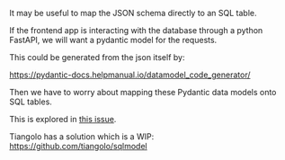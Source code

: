 It may be useful to map the JSON schema directly to an SQL table.

If the frontend app is interacting with the database through a 
python FastAPI, we will want a pydantic model for the requests.

This could be generated from the json itself by:

https://pydantic-docs.helpmanual.io/datamodel_code_generator/

Then we have to worry about mapping these Pydantic data models 
onto SQL tables.

This is explored in [this issue](https://github.com/tiangolo/fastapi/issues/214).

Tiangolo has a solution which is a WIP: https://github.com/tiangolo/sqlmodel
